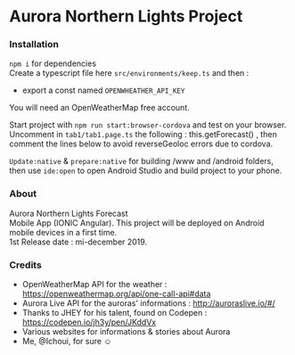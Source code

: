 # Aurora Northern Lights Project

### Installation
`npm i` for dependencies
<br> Create a typescript file here `src/environments/keep.ts` and then :
- export a const named `OPENWHEATHER_API_KEY`

You will need an OpenWeatherMap free account.

Start project with `npm run start:browser-cordova` and test on your browser.
Uncomment in `tab1/tab1.page.ts` the following : this.getForecast() , then comment the lines below to avoid reverseGeoloc errors due to cordova.


`Update:native` & `prepare:native` for building /www and /android folders, then use `ide:open` to open Android Studio and build project to your phone.

### About 
Aurora Northern Lights Forecast 
<br>
Mobile App (IONIC Angular).
This project will be deployed on Android mobile devices in a first time. 
<br>
1st Release date : mi-december 2019.


### Credits 
- OpenWeatherMap API for the weather : https://openweathermap.org/api/one-call-api#data 
- Aurora Live API for the auroras' informations : http://auroraslive.io/#/
- Thanks to JHEY for his talent, found on Codepen : https://codepen.io/jh3y/pen/JKddVx
- Various websites for informations & stories about Aurora
- Me, @Ichoui, for sure ☺
